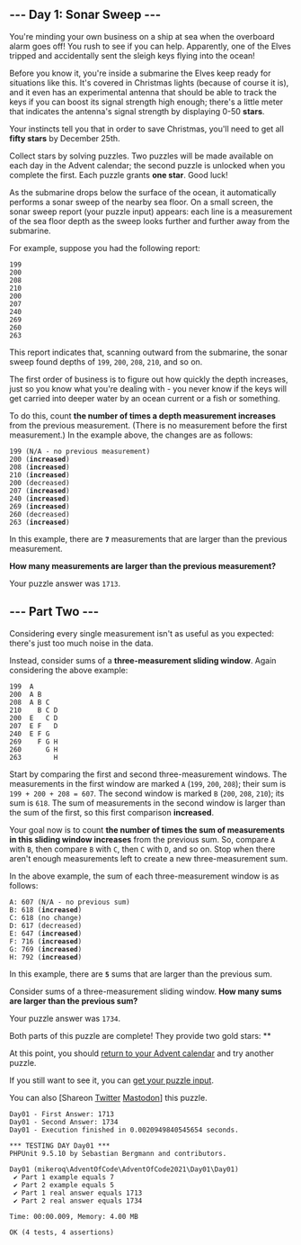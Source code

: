 <article class="day-desc"><h2>--- Day 1: Sonar Sweep ---</h2><p>You're minding your own business on a ship at sea when the overboard alarm goes off! You rush to see if you can help. Apparently, one of the Elves tripped and accidentally sent the sleigh keys flying into the ocean!</p>
<p>Before you know it, you're inside a submarine the Elves keep ready for situations like this. It's covered in Christmas lights (because of course it is), and it even has an experimental antenna that should be able to track the keys if you can boost its signal strength high enough; there's a little meter that indicates the antenna's signal strength by displaying 0-50 <b class="star">stars</b>.</p>
<p>Your instincts tell you that in order to save Christmas, you'll need to get all <b class="star">fifty stars</b> by December 25th.</p>
<p>Collect stars by solving puzzles.  Two puzzles will be made available on each day in the Advent calendar; the second puzzle is unlocked when you complete the first.  Each puzzle grants <b class="star">one star</b>. Good luck!</p>
<p>As the submarine drops below the surface of the ocean, it automatically performs a sonar sweep of the nearby sea floor. On a small screen, the sonar sweep report (your puzzle input) appears: each line is a measurement of the sea floor depth as the sweep looks further and further away from the submarine.</p>
<p>For example, suppose you had the following report:</p>
<pre><code>199
200
208
210
200
207
240
269
260
263
</code></pre>
<p>This report indicates that, scanning outward from the submarine, the sonar sweep found depths of <code>199</code>, <code>200</code>, <code>208</code>, <code>210</code>, and so on.</p>
<p>The first order of business is to figure out how quickly the depth increases, just so you know what you're dealing with - you never know if the keys will get <span title="Does this premise seem fishy to you?">carried into deeper water</span> by an ocean current or a fish or something.</p>
<p>To do this, count <b>the number of times a depth measurement increases</b> from the previous measurement. (There is no measurement before the first measurement.) In the example above, the changes are as follows:</p>
<pre><code>199 (N/A - no previous measurement)
200 (<b>increased</b>)
208 (<b>increased</b>)
210 (<b>increased</b>)
200 (decreased)
207 (<b>increased</b>)
240 (<b>increased</b>)
269 (<b>increased</b>)
260 (decreased)
263 (<b>increased</b>)
</code></pre>
<p>In this example, there are <b><code>7</code></b> measurements that are larger than the previous measurement.</p>
<p><b>How many measurements are larger than the previous measurement?</b></p>
</article>
<p>Your puzzle answer was <code>1713</code>.</p><article class="day-desc"><h2 id="part2">--- Part Two ---</h2><p>Considering every single measurement isn't as useful as you expected: there's just too much noise in the data.</p>
<p>Instead, consider sums of a <b>three-measurement sliding window</b>.  Again considering the above example:</p>
<pre><code>199  A      
200  A B    
208  A B C  
210    B C D
200  E   C D
207  E F   D
240  E F G  
269    F G H
260      G H
263        H
</code></pre>
<p>Start by comparing the first and second three-measurement windows. The measurements in the first window are marked <code>A</code> (<code>199</code>, <code>200</code>, <code>208</code>); their sum is <code>199 + 200 + 208 = 607</code>. The second window is marked <code>B</code> (<code>200</code>, <code>208</code>, <code>210</code>); its sum is <code>618</code>. The sum of measurements in the second window is larger than the sum of the first, so this first comparison <b>increased</b>.</p>
<p>Your goal now is to count <b>the number of times the sum of measurements in this sliding window increases</b> from the previous sum. So, compare <code>A</code> with <code>B</code>, then compare <code>B</code> with <code>C</code>, then <code>C</code> with <code>D</code>, and so on. Stop when there aren't enough measurements left to create a new three-measurement sum.</p>
<p>In the above example, the sum of each three-measurement window is as follows:</p>
<pre><code>A: 607 (N/A - no previous sum)
B: 618 (<b>increased</b>)
C: 618 (no change)
D: 617 (decreased)
E: 647 (<b>increased</b>)
F: 716 (<b>increased</b>)
G: 769 (<b>increased</b>)
H: 792 (<b>increased</b>)
</code></pre>
<p>In this example, there are <b><code>5</code></b> sums that are larger than the previous sum.</p>
<p>Consider sums of a three-measurement sliding window. <b>How many sums are larger than the previous sum?</b></p>
</article>
<p>Your puzzle answer was <code>1734</code>.</p>
<p class="day-success">Both parts of this puzzle are complete! They provide two gold stars: **</p>
<p>At this point, you should <a href="/2021">return to your Advent calendar</a> and try another puzzle.</p>
<p>If you still want to see it, you can <a href="1/input" target="_blank">get your puzzle input</a>.</p>
<p>You can also <span class="share">[Share<span class="share-content">on
  <a href="https://twitter.com/intent/tweet?text=I%27ve+completed+%22Sonar+Sweep%22+%2D+Day+1+%2D+Advent+of+Code+2021&amp;url=https%3A%2F%2Fadventofcode%2Ecom%2F2021%2Fday%2F1&amp;related=ericwastl&amp;hashtags=AdventOfCode" target="_blank">Twitter</a>
  <a href="javascript:void(0);" onclick="var mastodon_instance=prompt('Mastodon Instance / Server Name?'); if(typeof mastodon_instance==='string' &amp;&amp; mastodon_instance.length){this.href='https://'+mastodon_instance+'/share?text=I%27ve+completed+%22Sonar+Sweep%22+%2D+Day+1+%2D+Advent+of+Code+2021+%23AdventOfCode+https%3A%2F%2Fadventofcode%2Ecom%2F2021%2Fday%2F1'}else{return false;}" target="_blank">Mastodon</a></span>]</span> this puzzle.</p>

```
Day01 - First Answer: 1713
Day01 - Second Answer: 1734
Day01 - Execution finished in 0.0020949840545654 seconds.
```
```
*** TESTING DAY Day01 ***
PHPUnit 9.5.10 by Sebastian Bergmann and contributors.

Day01 (mikeroq\AdventOfCode\AdventOfCode2021\Day01\Day01)
 ✔ Part 1 example equals 7
 ✔ Part 2 example equals 5
 ✔ Part 1 real answer equals 1713
 ✔ Part 2 real answer equals 1734

Time: 00:00.009, Memory: 4.00 MB

OK (4 tests, 4 assertions)
```
